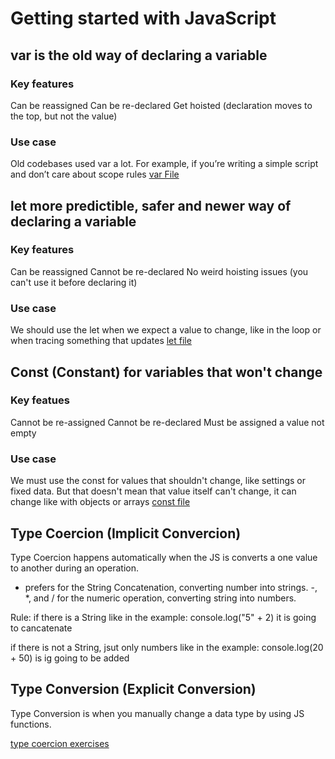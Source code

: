 # Getting started with JavaScript

## var is the old way of declaring a variable

### Key features

Can be reassigned
Can be re-declared
Get hoisted (declaration moves to the top, but not the value)

### Use case

Old codebases used var a lot. For example, if you’re writing a simple script and don’t care about scope rules
[var File](var.js)

## let more predictible, safer and newer way of declaring a variable

### Key features

Can be reassigned
Cannot be re-declared
No weird hoisting issues (you can't use it before declaring it)

### Use case
We should use the let when we expect a value to change, like in the loop or when tracing something that updates
[let file](let.js)

## Const (Constant) for variables that won't change

### Key featues 

Cannot be re-assigned
Cannot be re-declared
Must be assigned a value not empty

### Use case

We must use the const for values that shouldn't change, like settings or fixed data.
But that doesn't mean that value itself can't change, it can change like with objects or arrays
[const file](const.js)

## Type Coercion (Implicit Convercion)

Type Coercion happens automatically when the JS is converts a one value to another during an operation.

+ prefers for the String Concatenation, converting number into strings.
-, *, and / for the numeric operation, converting string into numbers.

Rule: if there is a String like in the example: 
console.log("5" + 2) it is going to cancatenate

if there is not a String, jsut only numbers like in the example:
console.log(20 + 50) is ig going to be added

## Type Conversion (Explicit Conversion)

Type Conversion is when you manually change a data type by using JS functions.

[type coercion exercises](type_coercion.js)
